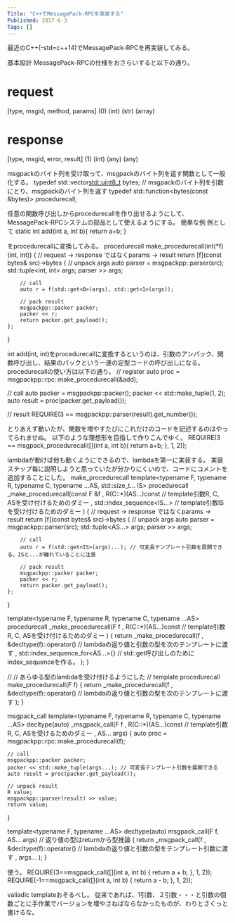```yaml
---
Title: "C++でMessagePack-RPCを実装する"
Published: 2017-6-3
Tags: []
---
```


最近のC++(-std=c++14)でMessagePack-RPCを再実装してみる。

基本設計
MessagePack-RPCの仕様をおさらいすると以下の通り。
# request
[type, msgid, method, params]
 (0)   (int)  (str)   (array)

# response
[type, msgid, error, result]
 (1)   (int)  (any)  (any)

msgpackのバイト列を受け取って、msgpackのバイト列を返す関数として一般化する。
typedef std::vector<std::uint8_t> bytes;
// msgpackのバイト列を引数にとり、msgpackのバイト列を返す
typedef std::function<bytes(const &bytes)> procedurecall;

任意の関数呼び出しからprocedurecallを作り出せるようにして、MessagePack-RPCシステムの部品として使えるようにする。
簡単な例
例として
static int add(int a, int b){ return a+b; }

をprocedurecallに変換してみる。
procedurecall make_procedurecall(int(*f)(int, int))
{
    // request -> response ではなくparams -> result
    return [f](const bytes& src)->bytes
    {
        // unpack args
        auto parser = msgpackpp::parser(src);
        std::tuple<int, int> args;
        parser >> args;

        // call
        auto r = f(std::get<0>(args), std::get<1>(args));

        // pack result
        msgpackpp::packer packer;
        packer << r;
        return packer.get_payload();
    };
}

int add(int, int)をprocedurecallに変換するというのは、引数のアンパック、関数呼び出し、結果のパックという一連の定型コードの呼び出しになる。
procedurecallの使い方は以下の通り。
// register
auto proc = msgpackpp::rpc::make_procedurecall(&add);

// call
auto packer = msgpackpp::packer();
packer << std::make_tuple(1, 2);
auto result = proc(packer.get_payload());

// result
REQUIRE(3 == msgpackpp::parser(result).get_number<int>());

とりあえず動いたが、関数を増やすたびにこれだけのコードを記述するのはやってられませぬ。
以下のような理想形を目指して作りこんでゆく。
REQUIRE(3 == msgpack_procedurecall([](int a, int b){ return a+b; }, 1, 2));

lambdaが動けば他も動くようにできるので、lambdaを第一に実装する。
実装
ステップ毎に説明しようと思っていたが分かりにくいので、コードにコメントを追加することにした。
make_procedurecall
template<typename F, typename R, typename C, typename ...AS, std::size_t... IS>
procedurecall _make_procedurecall(const F &f
    , R(C::*)(AS...)const // template引数R, C, ASを受け付けるためのダミー
    , std::index_sequence<IS...> // template引数ISを受け付けるためのダミー
)
{
    // request -> response ではなくparams -> result
    return [f](const bytes& src)->bytes
    {
        // unpack args
        auto parser = msgpackpp::parser(src);
        std::tuple<AS...> args;
        parser >> args;

        // call
        auto r = f(std::get<IS>(args)...); // 可変長テンプレート引数を展開できる。ISと...が離れていることに注意

        // pack result
        msgpackpp::packer packer;
        packer << r;
        return packer.get_payload();
    };
}

template<typename F, typename R, typename C, typename ...AS>
procedurecall _make_procedurecall(F f
    , R(C::*)(AS...)const // template引数R, C, ASを受け付けるためのダミー
)
{
    return _make_procedurecall(f
        , &decltype(f)::operator() // lambdaの返り値と引数の型を次のテンプレートに渡す
        , std::index_sequence_for<AS...>{} // std::get呼び出しのためにindex_sequenceを作る。
    );
}

//
// あらゆる型のlambdaを受け付けるようにした
//
template<typename F>
procedurecall make_procedurecall(F f)
{
    return _make_procedurecall(f
        , &decltype(f)::operator() // lambdaの返り値と引数の型を次のテンプレートに渡す
    );
}

msgpack_call
template<typename F, typename R, typename C, typename ...AS>
decltype(auto) _msgpack_call(F f
    , R(C::*)(AS...)const // template引数R, C, ASを受けるためのダミー
    , AS... args)
{
    auto proc = msgpackpp::rpc::make_procedurecall(f);

    // call
    msgpackpp::packer packer;
    packer << std::make_tuple(args...); // 可変長テンプレート引数を展開できる
    auto result = proc(packer.get_payload());

    // unpack result
    R value;
    msgpackpp::parser(result) >> value;
    return value;
}

template<typename F, typename ...AS>
decltype(auto) msgpack_call(F f, AS... args) // 返り値の型はreturnから型推論
{
    return _msgpack_call(f
    , &decltype(f)::operator() // lambdaの返り値と引数の型をテンプレート引数に渡す
    , args...
    );
}

使う。
REQUIRE(3==msgpack_call([](int a, int b) { return a + b; }, 1, 2));
REQUIRE(-1==msgpack_call([](int a, int b) { return a - b; }, 1, 2));

valiadic templateおそるべし。
従来であれば、1引数、２引数・・・と引数の個数ごとに手作業でバージョンを増やさねばならなかったものが、わりとさくっと書けるな。
